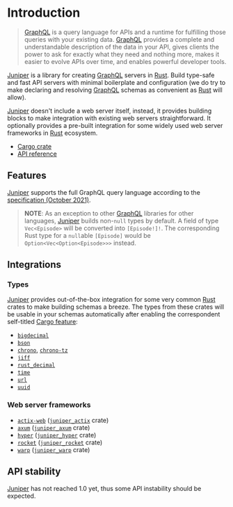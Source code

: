 Introduction
============

> [GraphQL] is a query language for APIs and a runtime for fulfilling those queries with your existing data. [GraphQL] provides a complete and understandable description of the data in your API, gives clients the power to ask for exactly what they need and nothing more, makes it easier to evolve APIs over time, and enables powerful developer tools.

[Juniper] is a library for creating [GraphQL] servers in [Rust]. Build type-safe and fast API servers with minimal boilerplate and configuration (we do try to make declaring and resolving [GraphQL] schemas as convenient as [Rust] will allow).

[Juniper] doesn't include a web server itself, instead, it provides building blocks to make integration with existing web servers straightforward. It optionally provides a pre-built integration for some widely used web server frameworks in [Rust] ecosystem.

- [Cargo crate](https://crates.io/crates/juniper)
- [API reference][`juniper`]




## Features

[Juniper] supports the full GraphQL query language according to the [specification (October 2021)][GraphQL spec].

> **NOTE**: As an exception to other [GraphQL] libraries for other languages, [Juniper] builds non-`null` types by default. A field of type `Vec<Episode>` will be converted into `[Episode!]!`. The corresponding Rust type for a `null`able `[Episode]` would be `Option<Vec<Option<Episode>>>` instead.




## Integrations


### Types

[Juniper] provides out-of-the-box integration for some very common [Rust] crates to make building schemas a breeze. The types from these crates will be usable in your schemas automatically after enabling the correspondent self-titled [Cargo feature]:
- [`bigdecimal`]
- [`bson`]
- [`chrono`], [`chrono-tz`]
- [`jiff`]
- [`rust_decimal`]
- [`time`]
- [`url`]
- [`uuid`]




### Web server frameworks

- [`actix-web`] ([`juniper_actix`] crate)
- [`axum`] ([`juniper_axum`] crate)
- [`hyper`] ([`juniper_hyper`] crate)
- [`rocket`] ([`juniper_rocket`] crate)
- [`warp`] ([`juniper_warp`] crate)




## API stability

[Juniper] has not reached 1.0 yet, thus some API instability should be expected.




[`actix-web`]: https://docs.rs/actix-web
[`axum`]: https://docs.rs/axum
[`bigdecimal`]: https://docs.rs/bigdecimal
[`bson`]: https://docs.rs/bson
[`chrono`]: https://docs.rs/chrono
[`chrono-tz`]: https://docs.rs/chrono-tz
[`jiff`]: https://docs.rs/jiff
[`juniper`]: https://docs.rs/juniper
[`juniper_actix`]: https://docs.rs/juniper_actix
[`juniper_axum`]: https://docs.rs/juniper_axum
[`juniper_hyper`]: https://docs.rs/juniper_hyper
[`juniper_rocket`]: https://docs.rs/juniper_rocket
[`juniper_warp`]: https://docs.rs/juniper_warp
[`hyper`]: https://docs.rs/hyper
[`rocket`]: https://docs.rs/rocket
[`rust_decimal`]: https://docs.rs/rust_decimal
[`time`]: https://docs.rs/time
[`url`]: https://docs.rs/url
[`uuid`]: https://docs.rs/uuid
[`warp`]: https://docs.rs/warp
[Cargo feature]: https://doc.rust-lang.org/cargo/reference/features.html
[GraphQL]: https://graphql.org
[GraphQL spec]: https://spec.graphql.org/October2021
[Juniper]: https://docs.rs/juniper
[Rust]: https://www.rust-lang.org
